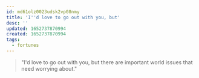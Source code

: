 ```yaml
---
id: md61olz0023udsk2vp08nmy
title: 'I''d love to go out with you, but'
desc: ''
updated: 1652737870994
created: 1652737870994
tags:
  - fortunes
---
```


> "I'd love to go out with you, but there are important world issues that need worrying about."
